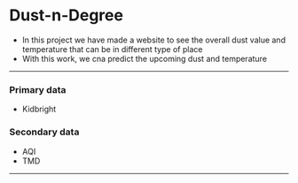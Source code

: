 # Dust-n-Degree
- In this project we have made a website to see the overall dust value and temperature that can be in different type of place
- With this work, we cna predict the upcoming dust and temperature

-------------------------------

### Primary data
 - Kidbright

### Secondary data
- AQI
- TMD

------------------------------
